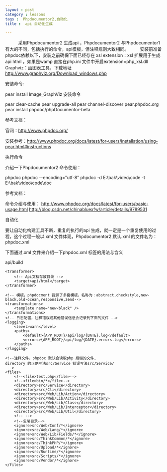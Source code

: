 ```yaml
---
layout : post
category : lessons
tags :  Phpdocumentor2,自动化
title :  api 自动化生成

---
```



　　　采用Phpdocumentor2 生成api ，Phpdocumentor2 与Phpdocumentor1 有大的不同，包括执行的命令，api模板，但注释规则大致相同。
　　
安装前准备
phpdoc依赖以下，安装之前确保下面已经存在
xsl extension：xsl 扩展用于生成api html ，如果是wamp 直接在php.ini 文件中开启extension=php_xsl.dll 
Graphviz：画图表工具，下载地址
http://www.graphviz.org/Download_windows.php

安装命令:

pear install Image_GraphViz
安装命令

pear clear-cache
pear upgrade-all
pear channel-discover pear.phpdoc.org
pear install phpdoc/phpDocumentor-beta       

参考文档：

官网：http://www.phpdoc.org/

安装参考：http://www.phpdoc.org/docs/latest/for-users/installation/using-pear.html#instructions

执行命令

介绍一下Phpdocumentor2 命令使用：

phpdoc
phpdoc  --encoding="utf-8"
phpdoc   -d E:\bak\video\code  -t E:\bak\video\code\doc

参考文档：

命令介绍与使用：
http://www.phpdoc.org/docs/latest/for-users/basic-usage.html
http://blog.csdn.net/chinabluexfw/article/details/9789531



自动化

要让自动化构建工具不断，重复的执行的api 生成，就一定是一个重复使用的过程，这个过程一般以.xml 文件体现，Phpdocumentor2 默认.xml 的文件名为：phpdoc.xml

下面通过.xml 文件来介绍一下phpdoc.xml 标签的用法与含义
<?xml version="1.0" encoding="UTF-8"?>
<!-- 自动化api  支持phpdoc2版本-->
<phpdoc>
    <title>WMS仓库管理系统</title>
    <parser>
        <!-- phpdoc 缓存目录(源码缓存) -->
        <target>api/build</target>
        <!--<default-package-name>默认包名</default-package-name>-->
    </parser>
    
    <transformer>
        <!-- Api文档存放目录 -->
        <target>api/html</target>
    </transformer>
    
    <!-- 模板，phpdocment 提供了多套模板，名称为：abstract,checkstyle,new-black,old-ocean,responsive,zend--> 
    <transformations>
        <template name="new-black" />
    </transformations>
    <!-- 日志配置，注释错误或其他错误信息会记录到下面的文件 -->
	<logging>
        <level>warn</level>
        <paths>
            <default>{APP_ROOT}/api/log/{DATE}.log</default>
            <errors>{APP_ROOT}/api/log/{DATE}.errors.log</errors>
        </paths>
    </logging>
    
    <!--注释文件，phpdoc 默认会读取php 后缀的文件,
    directory 的正确写法src/Service 错误写法src/Service/
     -->
    <files>
        <!--<file>test.php</file>-->
        <!--<file>bin/*</file>-->
		<directory>src/Service</directory>
		<directory>src/Cli</directory>
		<directory>src/Web/Lib/Action</directory>
		<directory>src/Web/Lib/Activity</directory>
		<directory>src/Web/Lib/Class</directory>
		<directory>src/Web/Lib/Interceptor</directory>
		<directory>src/Web/Lib/Util</directory>
		<!-- -->
		<!--忽略目录-->
		<ignore>src/Web/Conf/*</ignore>
		<ignore>src/Web/Lang/*</ignore>
		<ignore>src/Web/Lib/Fields/*</ignore>
		<ignore>src/ThinkCommon/*</ignore>
        <ignore>src/ThinkPHP/*</ignore>
        <ignore>src/Upload/*</ignore>
        <ignore>src/Runtime/*</ignore>
        <ignore>src/Scripts/*</ignore>
        <ignore>src/Vendor/*</ignore>
    </files>
    
</phpdoc>